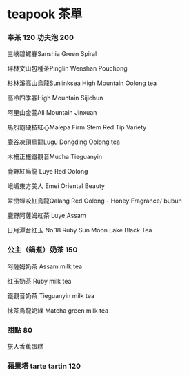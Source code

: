 # teapook 茶單 

### 奉茶 120 功夫泡 200

三峽碧螺春Sanshia Green Spiral

坪林文山包種茶Pinglin Wenshan Pouchong 

杉林溪高山烏龍Sunlinksea High Mountain Oolong tea

高冷四季春High Mountain Sijichun 

阿里山金萱Ali Mountain Jinxuan

馬烈霸硬枝紅心Malepa Firm Stem Red Tip Variety

鹿谷凍頂烏龍Lugu Dongding Oolong tea  

木柵正欉鐵觀音Mucha Tieguanyin

鹿野紅烏龍 Luye Red Oolong

峨嵋東方美人 Emei Oriental Beauty

翠巒蟬咬紅烏龍Qalang Red Oolong - Honey Fragrance/ bubun

鹿野阿薩姆紅茶 Luye Assam

日月潭台红玉 No.18 Ruby Sun Moon Lake Black Tea 

### 公主（鍋煮）奶茶 150

阿薩姆奶茶 Assam milk tea

红玉奶茶 Ruby milk tea

鐵觀音奶茶 Tieguanyin milk tea

抹茶烏龍奶綠 Matcha green milk tea

### 甜點 80
旅人香蕉蛋糕

### 蘋果塔 tarte tartin 120
